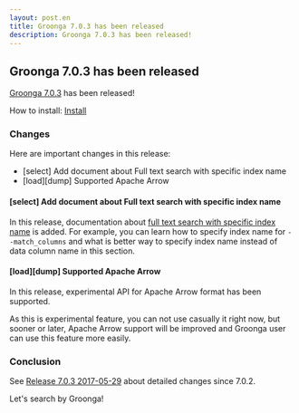 ```yaml
---
layout: post.en
title: Groonga 7.0.3 has been released
description: Groonga 7.0.3 has been released!
---
```


## Groonga 7.0.3 has been released

[Groonga 7.0.3](/docs/news.html#release-7-0-3) has been released!

How to install: [Install](/docs/install.html)

### Changes

Here are important changes in this release:

  * [select] Add document about Full text search with specific index name
  * [load][dump] Supported Apache Arrow

#### [select] Add document about Full text search with specific index name

In this release, documentation about [full text search with specific index name](/docs/tutorial/match_columns.html#full-text-search-with-specific-index-name) is added.
For example, you can learn how to specify index name for ``--match_columns`` and what is better way to specify index name instead of data column name in this section.

#### [load][dump] Supported Apache Arrow

In this release, experimental API for Apache Arrow format has been supported.

As this is experimental feature, you can not use casually it right now, but sooner or later, Apache Arrow support will be improved and Groonga user can use this feature more easily.

### Conclusion

See [Release 7.0.3 2017-05-29](/docs/news.html#release-7-0-3) about detailed changes since 7.0.2.

Let's search by Groonga!

